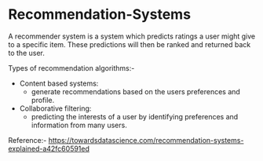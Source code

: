 # Recommendation-Systems
A recommender system is a system which predicts ratings a user might give to a specific item. These predictions will then be ranked and returned back to the user.

Types of recommendation algorithms:-
- Content based systems:
  - generate recommendations based on the users preferences and profile.
- Collaborative filtering:
  - predicting the interests of a user by identifying preferences and information from many users.


Reference:-
https://towardsdatascience.com/recommendation-systems-explained-a42fc60591ed
